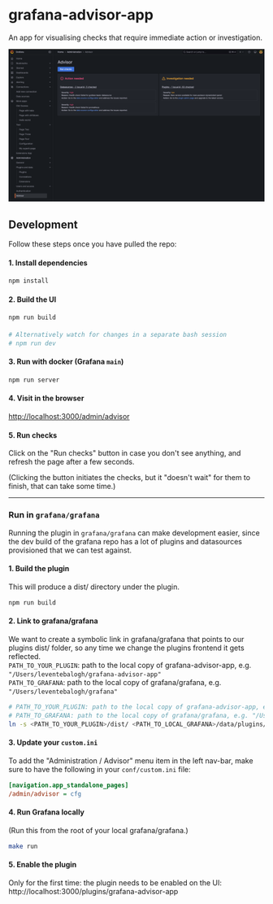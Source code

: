 # grafana-advisor-app

An app for visualising checks that require immediate action or investigation.

![Screenshot](docs/screenshot.png)

## Development

Follow these steps once you have pulled the repo:

#### 1. Install dependencies

```bash
npm install
```

#### 2. Build the UI

```bash
npm run build

# Alternatively watch for changes in a separate bash session
# npm run dev
```

#### 3. Run with docker (Grafana `main`)

```bash
npm run server
```

#### 4. Visit in the browser

[http://localhost:3000/admin/advisor](http://localhost:3000/admin/advisor)

#### 5. Run checks

Click on the "Run checks" button in case you don't see anything, and refresh the page after a few seconds.

(Clicking the button initiates the checks, but it "doesn't wait" for them to finish, that can take some time.)

---

### Run in `grafana/grafana`

Running the plugin in `grafana/grafana` can make development easier, since the dev build of the grafana repo has a lot of plugins and datasources provisioned that we can test against.

#### 1. Build the plugin

This will produce a dist/ directory under the plugin.

```bash
npm run build
```

#### 2. Link to grafana/grafana

We want to create a symbolic link in grafana/grafana that points to our plugins dist/ folder, so any time we change the plugins frontend it gets reflected.<br>
`PATH_TO_YOUR_PLUGIN`: path to the local copy of grafana-advisor-app, e.g. `"/Users/leventebalogh/grafana-advisor-app"`<br>
`PATH_TO_GRAFANA`: path to the local copy of grafana/grafana, e.g. `"/Users/leventebalogh/grafana"`

```bash
# PATH_TO_YOUR_PLUGIN: path to the local copy of grafana-advisor-app, e.g. "/Users/leventebalogh/grafana-advisor-app"<br>
# PATH_TO_GRAFANA: path to the local copy of grafana/grafana, e.g. "/Users/leventebalogh/grafana"
ln -s <PATH_TO_YOUR_PLUGIN>/dist/ <PATH_TO_LOCAL_GRAFANA>/data/plugins/grafana-advisor-app
```

#### 3. Update your `custom.ini`

To add the "Administration / Advisor" menu item in the left nav-bar, make sure to have the following in your `conf/custom.ini` file:

```ini
[navigation.app_standalone_pages]
/admin/advisor = cfg
```

#### 4. Run Grafana locally

(Run this from the root of your local grafana/grafana.)

```bash
make run
```

#### 5. Enable the plugin

Only for the first time: the plugin needs to be enabled on the UI: http://localhost:3000/plugins/grafana-advisor-app
